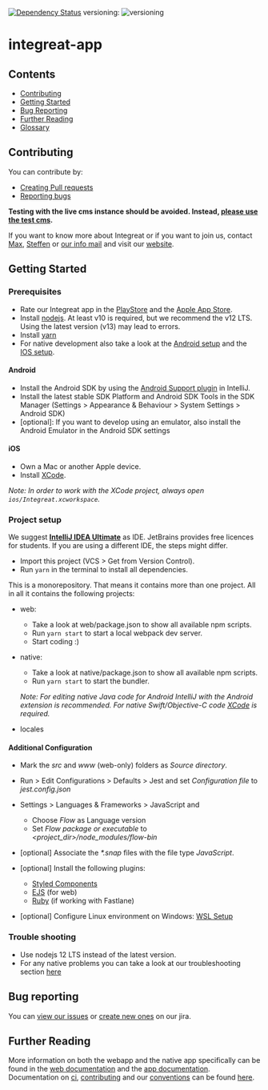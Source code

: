 [![Dependency Status](https://gemnasium.com/badges/github.com/Integreat/integreat-app.svg)](https://gemnasium.com/github.com/Integreat/integreat-app)
versioning: ![versioning](https://img.shields.io/badge/calver-YYYY.MM.PATCH-22bfda.svg)

# integreat-app
## Contents
* [Contributing](#contributing)
* [Getting Started](#getting-started)
* [Bug Reporting](#bug-reporting)
* [Further Reading](#further-reading)
* [Glossary](https://wiki.integreat-app.de/glossary)

## Contributing
You can contribute by:
* [Creating Pull requests](../.github/CONTRIBUTING.md#pull-requests)
* [Reporting bugs](#bug-reporting)

**Testing with the live cms instance should be avoided. Instead, [please use the test cms](docs/technology-stack.md#test-cms).**

If you want to know more about Integreat or if you want to join us, contact [Max](mailto:ammann@integreat-app.de),
[Steffen](mailto:kleinle@integreat-app.de) or [our info mail](mailto:info@integreat-app.de) and visit our [website](https://integreat-app.de).

## Getting Started
### Prerequisites
* Rate our Integreat app in the [PlayStore](https://play.google.com/store/apps/details?id=tuerantuer.app.integreat)
and the [Apple App Store](https://apps.apple.com/ae/app/integreat/id1072353915).
* Install [nodejs](https://nodejs.org/). At least v10 is required, but we recommend the v12 LTS.
Using the latest version (v13) may lead to errors.
* Install [yarn](https://yarnpkg.com/)
* For native development also take a look at the [Android setup](#android) and the [IOS setup](#ios).

#### Android

* Install the Android SDK by using the [Android Support plugin](https://plugins.jetbrains.com/plugin/1792-android-support) in IntelliJ.
* Install the latest stable SDK Platform and Android SDK Tools in the SDK Manager (Settings > Appearance & Behaviour > System Settings > Android SDK)
* \[optional\]: If you want to develop using an emulator, also install the Android Emulator in the Android SDK settings

#### iOS

* Own a Mac or another Apple device.
* Install [XCode](https://developer.apple.com/xcode/).

*Note: In order to work with the XCode project, always open `ios/Integreat.xcworkspace`.*

### Project setup
We suggest **[IntelliJ IDEA Ultimate](https://www.jetbrains.com/idea/)** as IDE. JetBrains provides free licences for students.
If you are using a different IDE, the steps might differ.

* Import this project (VCS > Get from Version Control).
* Run `yarn` in the terminal to install all dependencies.

This is a monorepository. That means it contains more than one project. 
All in all it contains the following projects:

* web:
    * Take a look at web/package.json to show all available npm scripts.
    * Run `yarn start` to start a local webpack dev server.
    * Start coding :)
* native:
    * Take a look at native/package.json to show all available npm scripts.
    * Run `yarn start` to start the bundler.
    
    *Note: For editing native Java code for Android IntelliJ with the Android extension is recommended. For native Swift/Objective-C code [XCode](https://developer.apple.com/xcode/) is required.*
* locales
    
#### Additional Configuration
* Mark the *src* and *www* (web-only) folders as *Source directory*.
* Run > Edit Configurations > Defaults > Jest and set *Configuration file* to *jest.config.json*

* Settings > Languages & Frameworks > JavaScript and
    * Choose *Flow* as Language version
    * Set *Flow package or executable* to *<project_dir>/node_modules/flow-bin*
* [optional] Associate the *\*.snap* files with the file type *JavaScript*.
* [optional] Install the following plugins:
    * [Styled Components](https://plugins.jetbrains.com/plugin/9997-styled-components--styled-jsx/)
    * [EJS](https://plugins.jetbrains.com/plugin/index?xmlId=com.jetbrains.lang.ejs) (for web)
    * [Ruby](https://plugins.jetbrains.com/plugin/1293-ruby) (if working with Fastlane)
* [optional] Configure Linux environment on Windows: [WSL Setup](docs/wsl-setup.md)

### Trouble shooting
* Use nodejs 12 LTS instead of the latest version.
* For any native problems you can take a look at our troubleshooting section [here](native/docs/troubleshooting.md)

## Bug reporting
You can [view our issues](https://issues.integreat-app.de/projects/IGAPP) or
 [create new ones](https://issues.integreat-app.de/secure/CreateIssue!default.jspa) on our jira.

## Further Reading
More information on both the webapp and the native app specifically can be found in the [web documentation](web/docs) and the [app documentation](native/docs).
Documentation on [ci](docs/cicd.md), [contributing](docs/contributing.md) and our [conventions](docs/conventions.md) can be found [here](docs).

